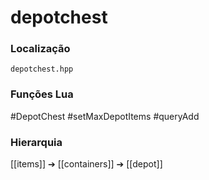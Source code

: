 # depotchest

### Localização
`depotchest.hpp`

### Funções Lua
#DepotChest
#setMaxDepotItems
#queryAdd

### Hierarquia
[[items]] ➔ [[containers]] ➔ [[depot]]
